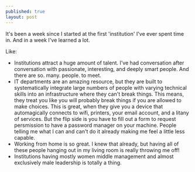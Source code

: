 ```yaml
---
published: true
layout: post
---
```


It's been a week since I started at the first 'institution' I've ever spent time in. And in a week I've learned a lot. 

Like:

* Institutions attract a huge amount of talent. I've had conversation after conversation with passionate, interesting, and deeply smart people. And there are so. many. people. to meet.
* IT departments are an amazing resource, but they are built to systematically integrate large numbers of people with varying technical skills into an infrastructure where they can't break things. This means, they treat you like you will probably break things if you are allowed to make choices. This is great, when they give you a device that automagically connects to wifi, printers, your email account, and a litany of services. But the flip side is you have to fill out a form to request persmission to have a password manager on your machine. People telling me what I can and can't do it already making me feel a little less capable.
* Working from home is so great. I knew that already, but having all of these people hanging out in my living room is really throwing me off!
* Institutions having mostly women middle management and almost exclusively male leadership is totally a thing.
